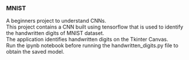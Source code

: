 <h3> MNIST </h3>
<p>
A beginners project to understand CNNs. <br>
This project contains a CNN built using tensorflow that is used to identify the handwritten digits of MNIST dataset. <br>
The application identifies handwritten digits on the Tkinter Canvas. <br>
Run the ipynb notebook before running the handwritten_digits.py file to obtain the saved model. <br>
</p>

